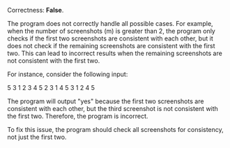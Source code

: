 Correctness: **False**.

The program does not correctly handle all possible cases. For example, when the number of screenshots (m) is greater than 2, the program only checks if the first two screenshots are consistent with each other, but it does not check if the remaining screenshots are consistent with the first two. This can lead to incorrect results when the remaining screenshots are not consistent with the first two.

For instance, consider the following input:

5 3
1 2 3 4 5
2 3 1 4 5
3 1 2 4 5

The program will output "yes" because the first two screenshots are consistent with each other, but the third screenshot is not consistent with the first two. Therefore, the program is incorrect.

To fix this issue, the program should check all screenshots for consistency, not just the first two.